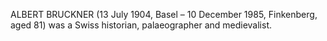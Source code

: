 ALBERT BRUCKNER (13 July 1904, Basel – 10 December 1985, Finkenberg, aged 81) was a Swiss historian, palaeographer and medievalist.
